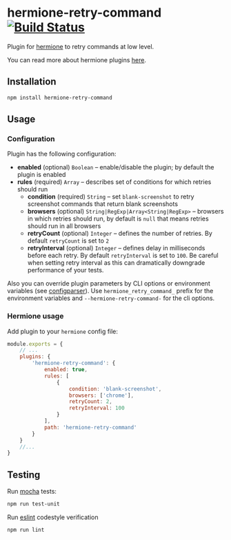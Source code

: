# hermione-retry-command [![Build Status](https://travis-ci.org/gemini-testing/hermione-retry-command.svg?branch=master)](https://travis-ci.org/gemini-testing/hermione-retry-command)
Plugin for [hermione](https://github.com/gemini-testing/hermione) to retry commands at low level.

You can read more about hermione plugins [here](https://github.com/gemini-testing/hermione#plugins).

## Installation

```bash
npm install hermione-retry-command
```

## Usage

### Configuration

Plugin has the following configuration:

* **enabled** (optional) `Boolean` – enable/disable the plugin; by default the plugin is enabled
* **rules** (required) `Array` – describes set of conditions for which retries should run
  * **condition** (required) `String` – set `blank-screenshot` to retry screenshot commands that return blank screenshots
  * **browsers** (optional) `String|RegExp|Array<String|RegExp>` – browsers in which retries should run, by default is `null` that means retries should run in all browsers
  * **retryCount** (optional) `Integer` – defines the number of retries. By default `retryCount` is set to `2`
  * **retryInterval** (optional) `Integer` – defines delay in milliseconds before each retry. By default `retryInterval` is set to `100`. Be careful when setting retry interval as this can dramatically downgrade performance of your tests.

Also you can override plugin parameters by CLI options or environment variables (see [configparser](https://github.com/gemini-testing/configparser)). Use `hermione_retry_command_` prefix for the environment variables and `--hermione-retry-command-` for the cli options.

### Hermione usage

Add plugin to your `hermione` config file:

```js
module.exports = {
    // ...
    plugins: {
        'hermione-retry-command': {
            enabled: true,
            rules: [
                {
                    condition: 'blank-screenshot',
                    browsers: ['chrome'],
                    retryCount: 2,
                    retryInterval: 100
                }
            ],
            path: 'hermione-retry-command'
        }
    }
    //...
}
```

## Testing

Run [mocha](http://mochajs.org) tests:
```bash
npm run test-unit
```

Run [eslint](http://eslint.org) codestyle verification
```bash
npm run lint
```
